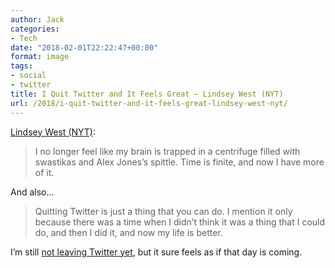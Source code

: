 ```yaml
---
author: Jack
categories:
- Tech
date: "2018-02-01T22:22:47+00:00"
format: image
tags:
- social
- twitter
title: I Quit Twitter and It Feels Great – Lindsey West (NYT)
url: /2018/i-quit-twitter-and-it-feels-great-lindsey-west-nyt/
---
```

[Lindsey West (NYT)][1]:

> I no longer feel like my brain is trapped in a centrifuge filled with swastikas and Alex Jones’s spittle. Time is finite, and now I have more of it.

And also&#8230;

> Quitting Twitter is just a thing that you can do. I mention it only because there was a time when I didn’t think it was a thing that I could do, and then I did it, and now my life is better.

I&#8217;m still [not leaving Twitter yet][2], but it sure feels as if that day is coming.

 [1]: https://www.nytimes.com/2018/02/01/opinion/quitting-twitter-lindy-west.html
 [2]: https://jack.baty.net/2018/im-not-leaving-twitter-yet/